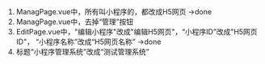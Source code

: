 1. ManagPage.vue中，所有叫小程序的，都改成H5网页 ->done
2. ManagPage.vue中，去掉“管理”按钮
3. EditPage.vue中，"编辑小程序"改成"编辑H5网页"，“小程序ID”改成"H5网页ID"， “小程序名称”改成“H5网页名称” ->done
4. 标题“小程序管理系统”改成“测试管理系统”